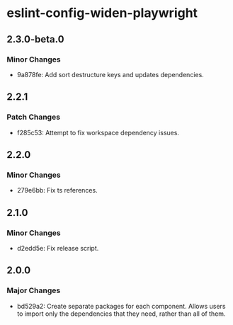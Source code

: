 # eslint-config-widen-playwright

## 2.3.0-beta.0

### Minor Changes

- 9a878fe: Add sort destructure keys and updates dependencies.

## 2.2.1

### Patch Changes

- f285c53: Attempt to fix workspace dependency issues.

## 2.2.0

### Minor Changes

- 279e6bb: Fix ts references.

## 2.1.0

### Minor Changes

- d2edd5e: Fix release script.

## 2.0.0

### Major Changes

- bd529a2: Create separate packages for each component. Allows users to import
  only the dependencies that they need, rather than all of them.
